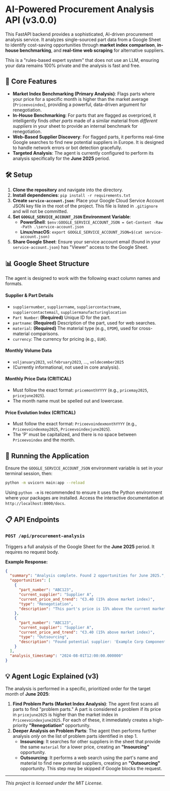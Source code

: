 # AI-Powered Procurement Analysis API (v3.0.0)

This FastAPI backend provides a sophisticated, AI-driven procurement analysis service. It analyzes single-sourced part data from a Google Sheet to identify cost-saving opportunities through **market index comparison**, **in-house benchmarking**, and **real-time web scraping** for alternative suppliers.

This is a "rules-based expert system" that does not use an LLM, ensuring your data remains 100% private and the analysis is fast and free.

## 🚀 Core Features

-   **Market Index Benchmarking (Primary Analysis)**: Flags parts where your price for a specific month is higher than the market average (`Priceevoindex`), providing a powerful, data-driven argument for renegotiation.
-   **In-House Benchmarking**: For parts that are flagged as overpriced, it intelligently finds *other parts* made of a similar material from *different suppliers* in your sheet to provide an internal benchmark for renegotiation.
-   **Web-Based Supplier Discovery**: For flagged parts, it performs real-time Google searches to find new potential suppliers in Europe. It is designed to handle network errors or bot detection gracefully.
-   **Targeted Analysis**: The agent is currently configured to perform its analysis specifically for the **June 2025** period.

## 🛠️ Setup

1.  **Clone the repository** and navigate into the directory.
2.  **Install dependencies**: `pip install -r requirements.txt`
3.  **Create `service-account.json`**: Place your Google Cloud Service Account JSON key file in the root of the project. This file is listed in `.gitignore` and will not be committed.
4.  **Set `GOOGLE_SERVICE_ACCOUNT_JSON` Environment Variable**:
    -   **PowerShell**: `$env:GOOGLE_SERVICE_ACCOUNT_JSON = Get-Content -Raw -Path .\service-account.json`
    -   **Linux/macOS**: `export GOOGLE_SERVICE_ACCOUNT_JSON=$(cat service-account.json)`
5.  **Share Google Sheet**: Ensure your service account email (found in your `service-account.json`) has "Viewer" access to the Google Sheet.

## 📊 Google Sheet Structure

The agent is designed to work with the following exact column names and formats.

#### Supplier & Part Details
-   `suppliernumber`, `suppliername`, `suppliercontactname`, `suppliercontactemail`, `suppliermanufacturinglocation`
-   `Part Number`: **(Required)** Unique ID for the part.
-   `partname`: **(Required)** Description of the part, used for web searches.
-   `material`: **(Required)** The material type (e.g., `EPDM`), used for cross-material comparisons.
-   `currency`: The currency for pricing (e.g., `EUR`).

#### Monthly Volume Data
-   `voljanuary2023`, `volfebruary2023`, ..., `voldecember2025`
-   (Currently informational, not used in core analysis).

#### Monthly Price Data (CRITICAL)
-   Must follow the exact format: `pricemonthYYYY` (e.g., `pricemay2025`, `pricejune2025`).
-   The month name must be spelled out and lowercase.

#### Price Evolution Index (CRITICAL)
-   Must follow the exact format: `PriceevoindexmonthYYYY` (e.g., `Priceevoindexmay2025`, `Priceevoindexjune2025`).
-   The 'P' must be capitalized, and there is no space between `Priceevoindex` and the month.

## 🚀 Running the Application

Ensure the `GOOGLE_SERVICE_ACCOUNT_JSON` environment variable is set in your terminal session, then:
```bash
python -m uvicorn main:app --reload
```
Using `python -m` is recommended to ensure it uses the Python environment where your packages are installed. Access the interactive documentation at `http://localhost:8000/docs`.

## 📋 API Endpoints

### `POST /api/procurement-analysis`

Triggers a full analysis of the Google Sheet for the **June 2025** period. It requires no request body.

**Example Response:**
```json
{
  "summary": "Analysis complete. Found 2 opportunities for June 2025.",
  "opportunities": [
    {
      "part_number": "ABC123",
      "current_supplier": "Supplier A",
      "current_price_and_trend": "€3.40 (15% above market index)",
      "type": "Renegotiation",
      "description": "This part's price is 15% above the current market index. Recommend immediate renegotiation with 'Supplier A'."
    },
    {
      "part_number": "ABC123",
      "current_supplier": "Supplier A",
      "current_price_and_trend": "€3.40 (15% above market index)",
      "type": "Outsourcing",
      "description": "Found potential supplier: 'Example Corp Components'. Website: http://example.com. Recommendation: Benchmark for potential outsourcing."
    }
  ],
  "analysis_timestamp": "2024-08-01T12:00:00.000000"
}
```

## 💡 Agent Logic Explained (v3)

The analysis is performed in a specific, prioritized order for the target month of **June 2025**:

1.  **Find Problem Parts (Market Index Analysis)**: The agent first scans all parts to find "problem parts." A part is considered a problem if its price in `pricejune2025` is higher than the market index in `Priceevoindexjune2025`. For each of these, it immediately creates a high-priority **"Renegotiation"** opportunity.
2.  **Deeper Analysis on Problem Parts**: The agent then performs further analysis *only* on the list of problem parts identified in step 1.
    -   **Insourcing**: It searches for other suppliers in the sheet that provide the same `material` for a lower price, creating an **"Insourcing"** opportunity.
    -   **Outsourcing**: It performs a web search using the part's name and material to find new potential suppliers, creating an **"Outsourcing"** opportunity. This step may be skipped if Google blocks the request.

---
*This project is licensed under the MIT License.* 